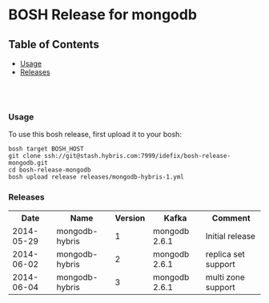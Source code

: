 # BOSH Release for mongodb

## Table of Contents
* [Usage](#usage)
* [Releases](#releases)
<br />
<br />


### <a name="usage"></a>Usage

To use this bosh release, first upload it to your bosh:

```
bosh target BOSH_HOST
git clone ssh://git@stash.hybris.com:7999/idefix/bosh-release-mongodb.git
cd bosh-release-mongodb
bosh upload release releases/mongodb-hybris-1.yml
```

### <a name="releases"></a>Releases
<table>
<tr>
  <th>Date</th>
  <th>Name</th>
  <th>Version</th>
  <th>Kafka</th>
  <th>Comment</th>
</tr>
<tr>
  <td>2014-05-29</td>
  <td>mongodb-hybris</td>
  <td>1</td>
  <td>mongodb 2.6.1</td>
  <td>Initial release</td>
</tr>
<tr>
  <td>2014-06-02</td>
  <td>mongodb-hybris</td>
  <td>2</td>
  <td>mongodb 2.6.1</td>
  <td>replica set support</td>
</tr>
<tr>
  <td>2014-06-04</td>
  <td>mongodb-hybris</td>
  <td>3</td>
  <td>mongodb 2.6.1</td>
  <td>multi zone support</td>
</tr>
</table>
